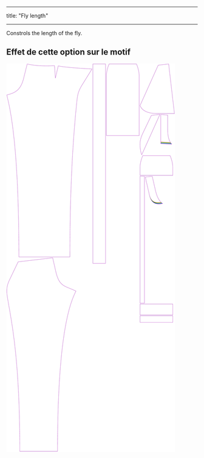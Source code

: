 - - -
title: "Fly length"
- - -

Constrols the length of the fly.

## Effet de cette option sur le motif

![This image shows the effect of this option by superimposing several variants that have a different value for this option](charlie_flylength_sample.svg "Effet de cette option sur le modèle")
